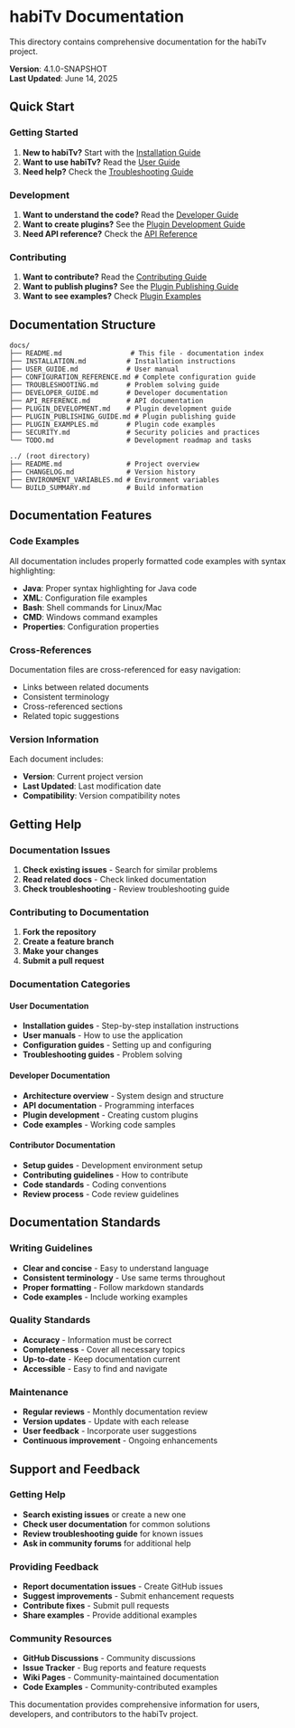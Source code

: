 # habiTv Documentation

This directory contains comprehensive documentation for the habiTv project.

**Version**: 4.1.0-SNAPSHOT  
**Last Updated**: June 14, 2025

## Quick Start

### Getting Started

1. **New to habiTv?** Start with the [Installation Guide](INSTALLATION.md)
2. **Want to use habiTv?** Read the [User Guide](USER_GUIDE.md)
3. **Need help?** Check the [Troubleshooting Guide](TROUBLESHOOTING.md)

### Development

1. **Want to understand the code?** Read the [Developer Guide](DEVELOPER_GUIDE.md)
2. **Want to create plugins?** See the [Plugin Development Guide](PLUGIN_DEVELOPMENT.md)
3. **Need API reference?** Check the [API Reference](API_REFERENCE.md)

### Contributing

1. **Want to contribute?** Read the [Contributing Guide](CONTRIBUTING.md)
2. **Want to publish plugins?** See the [Plugin Publishing Guide](PLUGIN_PUBLISHING_GUIDE.md)
3. **Want to see examples?** Check [Plugin Examples](PLUGIN_EXAMPLES.md)

## Documentation Structure

```text
docs/
├── README.md                 # This file - documentation index
├── INSTALLATION.md          # Installation instructions
├── USER_GUIDE.md            # User manual
├── CONFIGURATION_REFERENCE.md # Complete configuration guide
├── TROUBLESHOOTING.md       # Problem solving guide
├── DEVELOPER_GUIDE.md       # Developer documentation
├── API_REFERENCE.md         # API documentation
├── PLUGIN_DEVELOPMENT.md    # Plugin development guide
├── PLUGIN_PUBLISHING_GUIDE.md # Plugin publishing guide
├── PLUGIN_EXAMPLES.md       # Plugin code examples
├── SECURITY.md              # Security policies and practices
└── TODO.md                  # Development roadmap and tasks

../ (root directory)
├── README.md                # Project overview
├── CHANGELOG.md             # Version history
├── ENVIRONMENT_VARIABLES.md # Environment variables
└── BUILD_SUMMARY.md         # Build information
```

## Documentation Features

### Code Examples

All documentation includes properly formatted code examples with syntax highlighting:

- **Java**: Proper syntax highlighting for Java code
- **XML**: Configuration file examples
- **Bash**: Shell commands for Linux/Mac
- **CMD**: Windows command examples
- **Properties**: Configuration properties

### Cross-References

Documentation files are cross-referenced for easy navigation:

- Links between related documents
- Consistent terminology
- Cross-referenced sections
- Related topic suggestions

### Version Information

Each document includes:

- **Version**: Current project version
- **Last Updated**: Last modification date
- **Compatibility**: Version compatibility notes

## Getting Help

### Documentation Issues

1. **Check existing issues** - Search for similar problems
2. **Read related docs** - Check linked documentation
3. **Check troubleshooting** - Review troubleshooting guide

### Contributing to Documentation

1. **Fork the repository**
2. **Create a feature branch**
3. **Make your changes**
4. **Submit a pull request**

### Documentation Categories

#### User Documentation

- **Installation guides** - Step-by-step installation instructions
- **User manuals** - How to use the application
- **Configuration guides** - Setting up and configuring
- **Troubleshooting guides** - Problem solving

#### Developer Documentation

- **Architecture overview** - System design and structure
- **API documentation** - Programming interfaces
- **Plugin development** - Creating custom plugins
- **Code examples** - Working code samples

#### Contributor Documentation

- **Setup guides** - Development environment setup
- **Contributing guidelines** - How to contribute
- **Code standards** - Coding conventions
- **Review process** - Code review guidelines

## Documentation Standards

### Writing Guidelines

- **Clear and concise** - Easy to understand language
- **Consistent terminology** - Use same terms throughout
- **Proper formatting** - Follow markdown standards
- **Code examples** - Include working examples

### Quality Standards

- **Accuracy** - Information must be correct
- **Completeness** - Cover all necessary topics
- **Up-to-date** - Keep documentation current
- **Accessible** - Easy to find and navigate

### Maintenance

- **Regular reviews** - Monthly documentation review
- **Version updates** - Update with each release
- **User feedback** - Incorporate user suggestions
- **Continuous improvement** - Ongoing enhancements

## Support and Feedback

### Getting Help

- **Search existing issues** or create a new one
- **Check user documentation** for common solutions
- **Review troubleshooting guide** for known issues
- **Ask in community forums** for additional help

### Providing Feedback

- **Report documentation issues** - Create GitHub issues
- **Suggest improvements** - Submit enhancement requests
- **Contribute fixes** - Submit pull requests
- **Share examples** - Provide additional examples

### Community Resources

- **GitHub Discussions** - Community discussions
- **Issue Tracker** - Bug reports and feature requests
- **Wiki Pages** - Community-maintained documentation
- **Code Examples** - Community-contributed examples

This documentation provides comprehensive information for users, developers, and contributors to the habiTv project. 